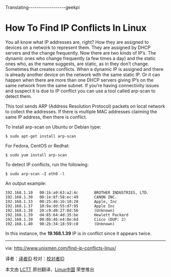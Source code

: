 Translating------------------geekpi


How To Find IP Conflicts In Linux
================================================================================
You all know what IP addresses are, right? How they are assigned to devices on a network to represent them. They are assigned by DHCP servers and the change frequently. Now there are two kinds of IP’s. The dynamic ones who change frequently (a few times a day) and the static ones who, as the name suggests, are static, as in they don’t change. Sometimes that creates conflicts. When a dynamic IP is assigned and there is already another device on the network with the same static IP. Or it can happen when there are more than one DHCP servers giving IP’s on the same network from the same subnet. If you’re having connectivity issues and suspect it is due to IP conflict you can use a tool called arp-scan to detect them.

This tool sends ARP (Address Resolution Protocol) packets on local network to collect the addresses. If there is multiple MAC addresses claiming the same IP address, then there is conflict.

To install arp-scan on Ubuntu or Debian type:

    $ sudo apt-get install arp-scan

For Fedora, CentOS or Redhat:

    $ sudo yum install arp-scan

To detect IP conflicts, run the following:

    $ sudo arp-scan –I eth0 -l

An output example:

    192.168.1.10   00:1b:a9:63:a2:4c       BROTHER INDUSTRIES, LTD.
    192.168.1.30   00:1e:8f:58:ec:49       CANON INC.
    192.168.1.33   00:25:4b:1b:10:20       Apple, Inc
    192.168.1.37   10:9a:dd:55:d7:95       Apple Inc
    192.168.1.38   20:c9:d0:27:8d:56       (Unknown)
    192.168.1.39   d4:85:64:4d:35:be       Hewlett Packard
    192.168.1.39   00:0b:46:e4:8e:6d       Cisco (DUP: 2)
    192.168.1.40   90:2b:34:18:59:c0       (Unknown)

In this instance, the **19.168.1.39** IP is in conflict since it appears twice.

--------------------------------------------------------------------------------

via: http://www.unixmen.com/find-ip-conflicts-linux/

译者：[译者ID](https://github.com/译者ID) 校对：[校对者ID](https://github.com/校对者ID)

本文由 [LCTT](https://github.com/LCTT/TranslateProject) 原创翻译，[Linux中国](http://linux.cn/) 荣誉推出
